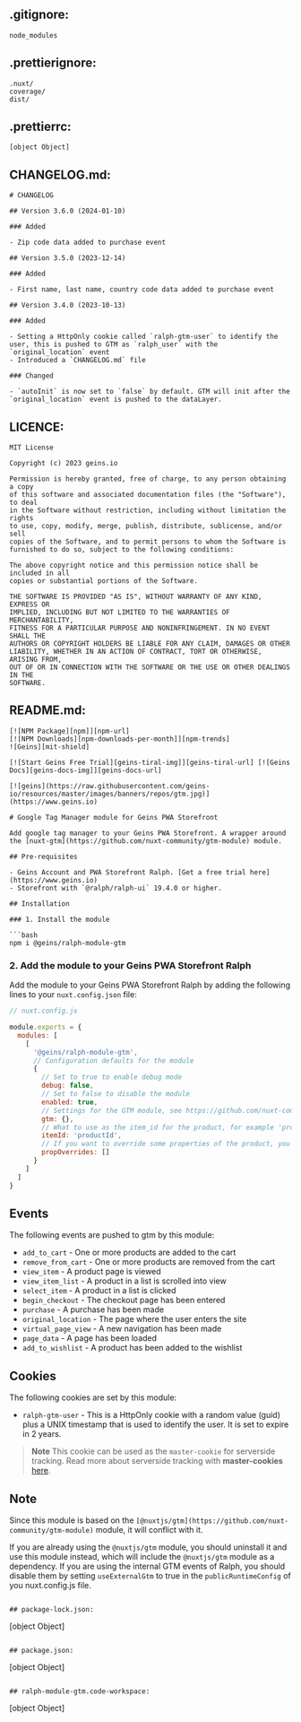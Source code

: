 
## .gitignore:
```
node_modules

```

## .prettierignore:
```
.nuxt/
coverage/
dist/

```

## .prettierrc:
```
[object Object]
```

## CHANGELOG.md:
```
# CHANGELOG

## Version 3.6.0 (2024-01-10)

### Added

- Zip code data added to purchase event

## Version 3.5.0 (2023-12-14)

### Added

- First name, last name, country code data added to purchase event

## Version 3.4.0 (2023-10-13)

### Added

- Setting a HttpOnly cookie called `ralph-gtm-user` to identify the user, this is pushed to GTM as `ralph_user` with the `original_location` event
- Introduced a `CHANGELOG.md` file

### Changed

- `autoInit` is now set to `false` by default. GTM will init after the `original_location` event is pushed to the dataLayer.

```

## LICENCE:
```
MIT License

Copyright (c) 2023 geins.io

Permission is hereby granted, free of charge, to any person obtaining a copy
of this software and associated documentation files (the "Software"), to deal
in the Software without restriction, including without limitation the rights
to use, copy, modify, merge, publish, distribute, sublicense, and/or sell
copies of the Software, and to permit persons to whom the Software is
furnished to do so, subject to the following conditions:

The above copyright notice and this permission notice shall be included in all
copies or substantial portions of the Software.

THE SOFTWARE IS PROVIDED "AS IS", WITHOUT WARRANTY OF ANY KIND, EXPRESS OR
IMPLIED, INCLUDING BUT NOT LIMITED TO THE WARRANTIES OF MERCHANTABILITY,
FITNESS FOR A PARTICULAR PURPOSE AND NONINFRINGEMENT. IN NO EVENT SHALL THE
AUTHORS OR COPYRIGHT HOLDERS BE LIABLE FOR ANY CLAIM, DAMAGES OR OTHER
LIABILITY, WHETHER IN AN ACTION OF CONTRACT, TORT OR OTHERWISE, ARISING FROM,
OUT OF OR IN CONNECTION WITH THE SOFTWARE OR THE USE OR OTHER DEALINGS IN THE
SOFTWARE.

```

## README.md:
```
[![NPM Package][npm]][npm-url]
[![NPM Downloads][npm-downloads-per-month]][npm-trends]
![Geins][mit-shield]

[![Start Geins Free Trial][geins-tiral-img]][geins-tiral-url] [![Geins Docs][geins-docs-img]][geins-docs-url]

[![geins](https://raw.githubusercontent.com/geins-io/resources/master/images/banners/repos/gtm.jpg)](https://www.geins.io)

# Google Tag Manager module for Geins PWA Storefront

Add google tag manager to your Geins PWA Storefront. A wrapper around the [nuxt-gtm](https://github.com/nuxt-community/gtm-module) module.

## Pre-requisites

- Geins Account and PWA Storefront Ralph. [Get a free trial here](https://www.geins.io)
- Storefront with `@ralph/ralph-ui` 19.4.0 or higher.

## Installation

### 1. Install the module

```bash
npm i @geins/ralph-module-gtm
```

### 2. Add the module to your Geins PWA Storefront Ralph

Add the module to your Geins PWA Storefront Ralph by adding the following lines to your `nuxt.config.json` file:

```javascript
// nuxt.config.js

module.exports = {
  modules: [
    [
      '@geins/ralph-module-gtm',
      // Configuration defaults for the module
      {
        // Set to true to enable debug mode
        debug: false,
        // Set to false to disable the module
        enabled: true,
        // Settings for the GTM module, see https://github.com/nuxt-community/gtm-module for more information
        gtm: {},
        // What to use as the item_id for the product, for example 'productId' or 'articleNumber'
        itemId: 'productId',
        // If you want to override some properties of the product, you can do so here , for example: [{ override: 'price_campaign', name: 'green_price' }]
        propOverrides: []
      }
    ]
  ]
}
```

## Events

The following events are pushed to gtm by this module:

- `add_to_cart` - One or more products are added to the cart
- `remove_from_cart` - One or more products are removed from the cart
- `view_item` - A product page is viewed
- `view_item_list` - A product in a list is scrolled into view
- `select_item` - A product in a list is clicked
- `begin_checkout` - The checkout page has been entered
- `purchase` - A purchase has been made
- `original_location` - The page where the user enters the site
- `virtual_page_view` - A new navigation has been made
- `page_data` - A page has been loaded
- `add_to_wishlist` - A product has been added to the wishlist

## Cookies

The following cookies are set by this module:

- `ralph-gtm-user` - This is a HttpOnly cookie with a random value (guid) plus a UNIX timestamp that is used to identify the user. It is set to expire in 2 years.

>**Note**
> This cookie can be used as the `master-cookie` for serverside tracking. Read more about serverside tracking with **master-cookies** [here](https://stape.io/blog/increase-first-party-cookie-lifetime-set-by-a-third-party-ip).

## Note

Since this module is based on the `[@nuxtjs/gtm](https://github.com/nuxt-community/gtm-module)` module, it will conflict with it.

If you are already using the `@nuxtjs/gtm` module, you should uninstall it and use this module instead, which will include the `@nuxtjs/gtm` module as a dependency. If you are using the internal GTM events of Ralph, you should disable them by setting `useExternalGtm` to true in the `publicRuntimeConfig` of you nuxt.config.js file.

[npm]: https://img.shields.io/npm/v/@geins/ralph-module-gtm
[npm-url]: https://www.npmjs.com/package/@geins/ralph-module-gtm
[npm-downloads-per-month]: https://img.shields.io/npm/dm/@geins/ralph-module-gtm.svg
[npm-trends]: https://npmtrends.com/@geins/ralph-module-gtm
[geins-docs-url]: https://docs.geins.io
[geins-docs-img]: https://img.shields.io/endpoint?url=https://raw.githubusercontent.com/geins-io/resources/master/sheilds/geins-docs-read-v3.json
[geins-tiral-url]: https://www.geins.io
[geins-tiral-img]: https://img.shields.io/endpoint?url=https://raw.githubusercontent.com/geins-io/resources/master/sheilds/geins-fee-tiral.json
[mit-shield]: https://img.shields.io/badge/license-MIT-green
[mit-url]: https://en.wikipedia.org/wiki/MIT_License

```

## package-lock.json:
```
[object Object]
```

## package.json:
```
[object Object]
```

## ralph-module-gtm.code-workspace:
```
[object Object]
```
